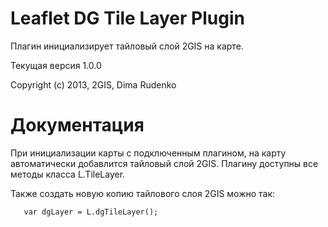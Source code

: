 Leaflet DG Tile Layer Plugin
====================================

Плагин инициализирует тайловый слой 2GIS на карте.

Текущая версия 1.0.0

Copyright (c) 2013, 2GIS, Dima Rudenko

# Документация

При инициализации карты с подключенным плагином, на карту автоматически добавлится тайловый слой 2GIS. Плагину доступны все методы класса L.TileLayer.

Также создать новую копию тайлового слоя 2GIS можно так:

       var dgLayer = L.dgTileLayer();







